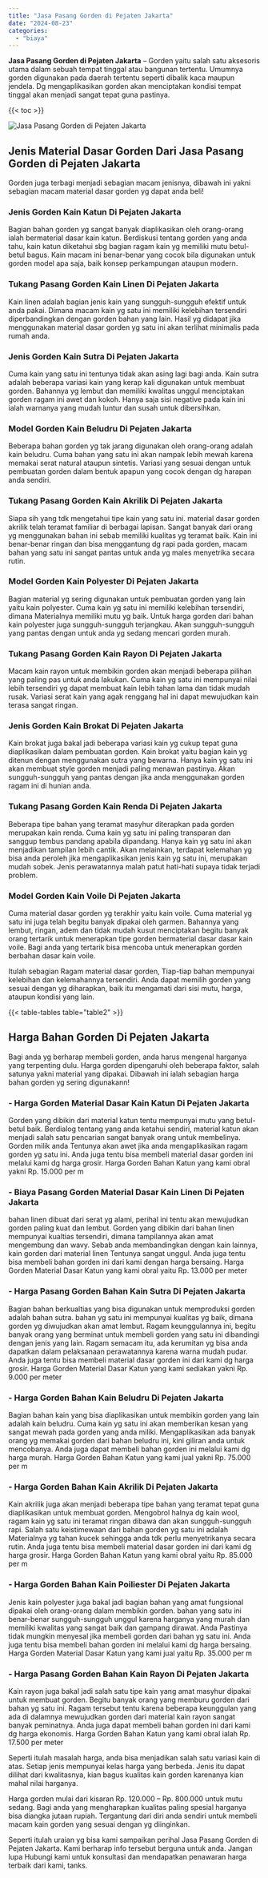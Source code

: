 ```yaml
---
title: "Jasa Pasang Gorden di Pejaten Jakarta"
date: "2024-08-23"
categories: 
  - "biaya"
---
```


**Jasa Pasang Gorden di Pejaten Jakarta** – Gorden yaitu salah satu aksesoris utama dalam sebuah tempat tinggal atau bangunan tertentu. Umumnya gorden digunakan pada daerah tertentu seperti dibalik kaca maupun jendela. Dg mengaplikasikan gorden akan menciptakan kondisi tempat tinggal akan menjadi sangat tepat guna pastinya.

{{< toc >}}

![Jasa Pasang Gorden di Pejaten Jakarta](/images/pasang-gorden-murah02.png)

## Jenis Material Dasar Gorden Dari Jasa Pasang Gorden di Pejaten Jakarta

Gorden juga terbagi menjadi sebagian macam jenisnya, dibawah ini yakni sebagian macam material dasar gorden yg dapat anda beli!

### Jenis Gorden Kain Katun Di Pejaten Jakarta

Bagian bahan gorden yg sangat banyak diaplikasikan oleh orang-orang ialah bermaterial dasar kain katun. Berdiskusi tentang gorden yang anda tahu, kain katun diketahui sbg bagian ragam kain yg memiliki mutu betul-betul bagus. Kain macam ini benar-benar yang cocok bila digunakan untuk gorden model apa saja, baik konsep perkampungan ataupun modern.

### Tukang Pasang Gorden Kain Linen Di Pejaten Jakarta

Kain linen adalah bagian jenis kain yang sungguh-sungguh efektif untuk anda pakai. Dimana macam kain yg satu ini memiliki kelebihan tersendiri diperbandingkan dengan gorden bahan yang lain. Hasil yg didapat jika menggunakan material dasar gorden yg satu ini akan terlihat minimalis pada rumah anda.

### Jenis Gorden Kain Sutra Di Pejaten Jakarta

Cuma kain yang satu ini tentunya tidak akan asing lagi bagi anda. Kain sutra adalah beberapa variasi kain yang kerap kali digunakan untuk membuat gorden. Bahannya yg lembut dan memiliki kwalitas unggul menciptakan gorden ragam ini awet dan kokoh. Hanya saja sisi negative pada kain ini ialah warnanya yang mudah luntur dan susah untuk dibersihkan.

### Model Gorden Kain Beludru Di Pejaten Jakarta

Beberapa bahan gorden yg tak jarang digunakan oleh orang-orang adalah kain beludru. Cuma bahan yang satu ini akan nampak lebih mewah karena memakai serat natural ataupun sintetis. Variasi yang sesuai dengan untuk pembuatan gorden dalam bentuk apapun yang cocok dengan dg harapan anda sendiri.

### Tukang Pasang Gorden Kain Akrilik Di Pejaten Jakarta

Siapa sih yang tdk mengetahui tipe kain yang satu ini. material dasar gorden akrilik telah teramat familiar di berbagai lapisan. Sangat banyak dari orang yg menggunakan bahan ini sebab memiliki kualitas yg teramat baik. Kain ini benar-benar ringan dan bisa menggantung dg rapi pada gorden, macam bahan yang satu ini sangat pantas untuk anda yg males menyetrika secara rutin.

### Model Gorden Kain Polyester Di Pejaten Jakarta

Bagian material yg sering digunakan untuk pembuatan gorden yang lain yaitu kain polyester. Cuma kain yg satu ini memiliki kelebihan tersendiri, dimana Materialnya memiliki mutu yg baik. Untuk harga gorden dari bahan kain polyester juga sungguh-sungguh terjangkau. Akan sungguh-sungguh yang pantas dengan untuk anda yg sedang mencari gorden murah.

### Tukang Pasang Gorden Kain Rayon Di Pejaten Jakarta

Macam kain rayon untuk membikin gorden akan menjadi beberapa pilihan yang paling pas untuk anda lakukan. Cuma kain yg satu ini mempunyai nilai lebih tersendiri yg dapat membuat kain lebih tahan lama dan tidak mudah rusak. Variasi serat kain yang agak renggang hal ini dapat mewujudkan kain terasa sangat ringan.

### Jenis Gorden Kain Brokat Di Pejaten Jakarta

Kain brokat juga bakal jadi beberapa variasi kain yg cukup tepat guna diaplikasikan dalam pembuatan gorden. Kain brokat yaitu bagian kain yg ditenun dengan menggunakan sutra yang bewarna. Hanya kain yg satu ini akan membuat style gorden menjadi paling menawan pastinya. Akan sungguh-sungguh yang pantas dengan jika anda menggunakan gorden ragam ini di hunian anda.

### Tukang Pasang Gorden Kain Renda Di Pejaten Jakarta

Beberapa tipe bahan yang teramat masyhur diterapkan pada gorden merupakan kain renda. Cuma kain yg satu ini paling transparan dan sanggup tembus pandang apabila dipandang. Hanya kain yg satu ini akan menjadikan tampilan lebih cantik. Akan melainkan, terdapat kelemahan yg bisa anda peroleh jika mengaplikasikan jenis kain yg satu ini, merupakan mudah sobek. Jenis perawatannya malah patut hati-hati supaya tidak terjadi problem.

### Model Gorden Kain Voile Di Pejaten Jakarta

Cuma material dasar gorden yg terakhir yaitu kain voile. Cuma material yg satu ini juga telah begitu banyak dipakai oleh garmen. Bahannya yang lembut, ringan, adem dan tidak mudah kusut menciptakan begitu banyak orang tertarik untuk menerapkan tipe gorden bermaterial dasar dasar kain voile. Bagi anda yang tertarik bisa mencoba untuk menerapkan gorden berbahan dasar kain voile.

Itulah sebagian Ragam material dasar gorden, Tiap-tiap bahan mempunyai kelebihan dan kelemahannya tersendiri. Anda dapat memilih gorden yang sesuai dengan yg diharapkan, baik itu mengamati dari sisi mutu, harga, ataupun kondisi yang lain.

{{< table-tables table="table2" >}}

## Harga Bahan Gorden Di Pejaten Jakarta

Bagi anda yg berharap membeli gorden, anda harus mengenal harganya yang terpenting dulu. Harga gorden dipengaruhi oleh beberapa faktor, salah satunya yakni material yang dipakai. Dibawah ini ialah sebagian harga bahan gorden yg sering digunakann!

### \- Harga Gorden Material Dasar Kain Katun Di Pejaten Jakarta

Gorden yang dibikin dari material katun tentu mempunyai mutu yang betul-betul baik. Berdialog tentang yang anda ketahui sendiri, material katun akan menjadi salah satu pencarian sangat banyak orang untuk membelinya. Gorden milik anda Tentunya akan awet jika anda mengaplikasikan ragam gorden yg satu ini. Anda juga tentu bisa membeli material dasar gorden ini melalui kami dg harga grosir. Harga Gorden Bahan Katun yang kami obral yakni Rp. 15.000 per m

### \- Biaya Pasang Gorden Material Dasar Kain Linen Di Pejaten Jakarta

bahan linen dibuat dari serat yg alami, perihal ini tentu akan mewujudkan gorden paling kuat dan lembut. Gorden yang dibikin dari bahan linen mempunyai kualtias tersendiri, dimana tampilannya akan amat mengembung dan wavy. Sebab anda membandingkan dengan kain lainnya, kain gorden dari material linen Tentunya sangat unggul. Anda juga tentu bisa membeli bahan gorden ini dari kami dengan harga bersaing. Harga Gorden Material Dasar Katun yang kami obral yaitu Rp. 13.000 per meter

### \- Harga Pasang Gorden Bahan Kain Sutra Di Pejaten Jakarta

Bagian bahan berkualtias yang bisa digunakan untuk memproduksi gorden adalah bahan sutra. bahan yg satu ini mempunyai kualitas yg baik, dimana gorden yg diwujudkan akan amat lembut. Ragam keunggulannya ini, begitu banyak orang yang berminat untuk membeli gorden yang satu ini dibandingi dengan jenis yang lain. Ragam semacam itu, ada kerumitan yg bisa anda dapatkan dalam pelaksanaan perawatannya karena warna mudah pudar. Anda juga tentu bisa membeli material dasar gorden ini dari kami dg harga grosir. Harga Gorden Material Dasar Katun yang kami sediakan yakni Rp. 9.000 per meter

### \- Harga Gorden Bahan Kain Beludru Di Pejaten Jakarta

Bagian bahan kain yang bisa diaplikasikan untuk membikin gorden yang lain adalah kain beludru. Cuma kain yg satu ini akan memberikan kesan yang sangat mewah pada gorden yang anda miliki. Mengaplikasikan ada banyak orang yg memakai gorden dari bahan beludru ini, kini giliran anda untuk mencobanya. Anda juga dapat membeli bahan gorden ini melalui kami dg harga murah. Harga Gorden Bahan Katun yang kami jual yakni Rp. 75.000 per m

### \- Harga Gorden Bahan Kain Akrilik Di Pejaten Jakarta

Kain akrilik juga akan menjadi beberapa tipe bahan yang teramat tepat guna diaplikasikan untuk membuat gorden. Mengobrol halnya dg kain wool, ragam kain yg satu ini teramat ringan dibawa dan akan sungguh-sungguh rapi. Salah satu keistimewaan dari bahan gorden yg satu ini adalah Materialnya yg tahan kucek sehingga anda tdk perlu menyetrikanya secara rutin. Anda juga tentu bisa membeli material dasar gorden ini dari kami dg harga grosir. Harga Gorden Bahan Katun yang kami obral yaitu Rp. 85.000 per m

### \- Harga Gorden Bahan Kain Poiliester Di Pejaten Jakarta

Jenis kain polyester juga bakal jadi bagian bahan yang amat fungsional dipakai oleh orang-orang dalam membikin gorden. bahan yang satu ini benar-benar sungguh-sungguh unggul karena harganya yang murah dan memiliki kwalitas yang sangat baik dan gampang dirawat. Anda Pastinya tidak mungkin menyesal jika membeli gorden dari bahan yg satu ini. Anda juga tentu bisa membeli bahan gorden ini melalui kami dg harga bersaing. Harga Gorden Material Dasar Katun yang kami jual yaitu Rp. 35.000 per m

### \- Harga Pasang Gorden Bahan Kain Rayon Di Pejaten Jakarta

Kain rayon juga bakal jadi salah satu tipe kain yang amat masyhur dipakai untuk membuat gorden. Begitu banyak orang yang memburu gorden dari bahan yg satu ini. Ragam tersebut tentu karena beberapa keunggulan yang ada di dalamnya mewujudkan gorden dari material kain rayon sangat banyak peminatnya. Anda juga dapat membeli bahan gorden ini dari kami dg harga ekonomis. Harga Gorden Bahan Katun yang kami obral ialah Rp. 17.500 per meter

Seperti itulah masalah harga, anda bisa menjadikan salah satu variasi kain di atas. Setiap jenis mempunyai kelas harga yang berbeda. Jenis itu dapat dilihat dari kwalitasnya, kian bagus kualitas kain gorden karenanya kian mahal nilai harganya.

Harga gorden mulai dari kisaran Rp. 120.000 – Rp. 800.000 untuk mutu sedang. Bagi anda yang mengharapkan kualitas paling spesial harganya bisa diangka jutaan rupiah. Tergantung dari diri anda sendiri untuk membeli macam kain gorden yang sesuai dengan yg diinginkan.

Seperti itulah uraian yg bisa kami sampaikan perihal Jasa Pasang Gorden di Pejaten Jakarta. Kami berharap info tersebut berguna untuk anda. Jangan lupa Hubungi kami untuk konsultasi dan mendapatkan penawaran harga terbaik dari kami, tanks.
